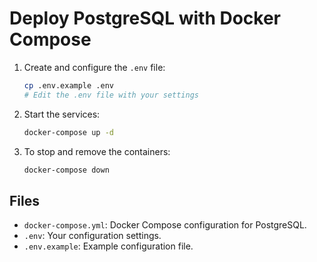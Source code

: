 # Deploy PostgreSQL with Docker Compose

1. Create and configure the `.env` file:
   ```sh
   cp .env.example .env
   # Edit the .env file with your settings
   ```

2. Start the services:
   ```sh
   docker-compose up -d
   ```

3. To stop and remove the containers:
   ```sh
   docker-compose down
   ```

## Files

- `docker-compose.yml`: Docker Compose configuration for PostgreSQL.
- `.env`: Your configuration settings.
- `.env.example`: Example configuration file.
```
